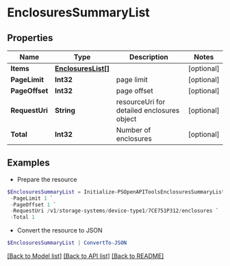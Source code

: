 # EnclosuresSummaryList
## Properties

Name | Type | Description | Notes
------------ | ------------- | ------------- | -------------
**Items** | [**EnclosuresList[]**](EnclosuresList.md) |  | [optional] 
**PageLimit** | **Int32** | page limit | [optional] 
**PageOffset** | **Int32** | page offset | [optional] 
**RequestUri** | **String** | resourceUri for detailed enclosures object | [optional] 
**Total** | **Int32** | Number of enclosures | [optional] 

## Examples

- Prepare the resource
```powershell
$EnclosuresSummaryList = Initialize-PSOpenAPIToolsEnclosuresSummaryList  -Items null `
 -PageLimit 1 `
 -PageOffset 1 `
 -RequestUri /v1/storage-systems/device-type1/7CE751P312/enclosures `
 -Total 1
```

- Convert the resource to JSON
```powershell
$EnclosuresSummaryList | ConvertTo-JSON
```

[[Back to Model list]](../README.md#documentation-for-models) [[Back to API list]](../README.md#documentation-for-api-endpoints) [[Back to README]](../README.md)

